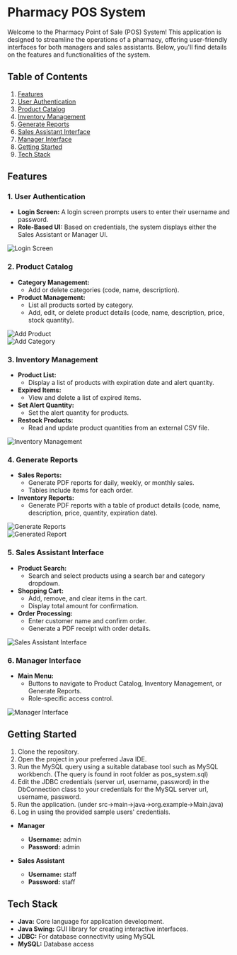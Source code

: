 # Pharmacy POS System

Welcome to the Pharmacy Point of Sale (POS) System! This application is designed to streamline the operations of a pharmacy, offering user-friendly interfaces for both managers and sales assistants. Below, you'll find details on the features and functionalities of the system.

## Table of Contents

1. [Features](#features)
2. [User Authentication](#user-authentication)
3. [Product Catalog](#product-catalog)
4. [Inventory Management](#inventory-management)
5. [Generate Reports](#generate-reports)
6. [Sales Assistant Interface](#sales-assistant-interface)
7. [Manager Interface](#manager-interface)
8. [Getting Started](#getting-started)
9. [Tech Stack](#tech-stack)

## Features

### 1. User Authentication

- **Login Screen:** A login screen prompts users to enter their username and password.
- **Role-Based UI:** Based on credentials, the system displays either the Sales Assistant or Manager UI.

![Login Screen](screenshots/login.png)

### 2. Product Catalog

- **Category Management:**
  - Add or delete categories (code, name, description).
- **Product Management:**
  - List all products sorted by category.
  - Add, edit, or delete product details (code, name, description, price, stock quantity).

![Add Product](screenshots/addproduct.png)  
![Add Category](screenshots/addcategory.png)

### 3. Inventory Management

- **Product List:**
  - Display a list of products with expiration date and alert quantity.
- **Expired Items:**
  - View and delete a list of expired items.
- **Set Alert Quantity:**
  - Set the alert quantity for products.
- **Restock Products:**
  - Read and update product quantities from an external CSV file.

![Inventory Management](screenshots/inventorymanagement.png)

### 4. Generate Reports

- **Sales Reports:**
  - Generate PDF reports for daily, weekly, or monthly sales.
  - Tables include items for each order.
- **Inventory Reports:**
  - Generate PDF reports with a table of product details (code, name, description, price, quantity, expiration date).

![Generate Reports](screenshots/reportgeneration.png)  
![Generated Report](screenshots/genreport.png)

### 5. Sales Assistant Interface

- **Product Search:**
  - Search and select products using a search bar and category dropdown.
- **Shopping Cart:**
  - Add, remove, and clear items in the cart.
  - Display total amount for confirmation.
- **Order Processing:**
  - Enter customer name and confirm order.
  - Generate a PDF receipt with order details.

![Sales Assistant Interface](screenshots/assistantcheckout.png)

### 6. Manager Interface

- **Main Menu:**
  - Buttons to navigate to Product Catalog, Inventory Management, or Generate Reports.
  - Role-specific access control.

![Manager Interface](screenshots/managerpanel.png)

## Getting Started

1. Clone the repository.
2. Open the project in your preferred Java IDE.
3. Run the MySQL query using a suitable database tool such as MySQL workbench. (The query is found in root folder as pos_system.sql)
4. Edit the JDBC credentials (server url, username, password) in the DbConnection class to your credentials for the MySQL server url, username, password.
5. Run the application. (under src->main->java->org.example->Main.java)
6. Log in using the provided sample users' credentials.

- **Manager**
  - **Username:** admin
  - **Password:** admin

- **Sales Assistant**
  - **Username:** staff
  - **Password:** staff

## Tech Stack

- **Java:** Core language for application development.
- **Java Swing:** GUI library for creating interactive interfaces.
- **JDBC:** For database connectivity using MySQL
- **MySQL:** Database access

